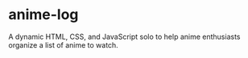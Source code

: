 # anime-log

A dynamic HTML, CSS, and JavaScript solo to help anime enthusiasts organize a list of anime to watch.

